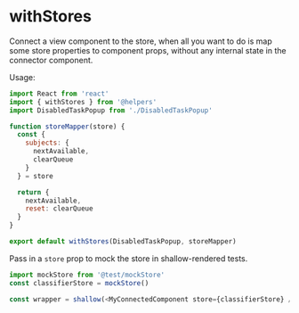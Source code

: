 # withStores

Connect a view component to the store, when all you want to do is map some store properties to component props, without any internal state in the connector component.

Usage:
```js
import React from 'react'
import { withStores } from '@helpers'
import DisabledTaskPopup from './DisabledTaskPopup'

function storeMapper(store) {
  const {
    subjects: {
      nextAvailable,
      clearQueue
    }
  } = store

  return {
    nextAvailable,
    reset: clearQueue
  }
}

export default withStores(DisabledTaskPopup, storeMapper)
```

Pass in a `store` prop to mock the store in shallow-rendered tests.

```js
import mockStore from '@test/mockStore'
const classifierStore = mockStore()

const wrapper = shallow(<MyConnectedComponent store={classifierStore} />)
````
